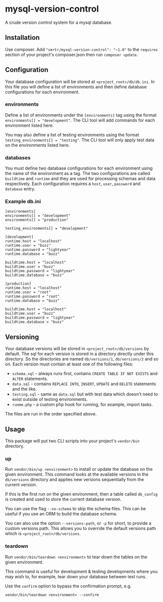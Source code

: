 mysql-version-control
=====================

A crude version control system for a mysql database.

## Installation
Use composer.
Add `"smrtr/mysql-version-control": "~1.0"` to the `requires` section of your project's composer.json then run
`composer update`.

## Configuration
Your database configuration will be stored at `<project_root>/db/db.ini`. In this file you will define a list of
environments and then define database configurations for each environment.

### environments
Define a list of environments under the `[environments]` tag using the format `environments[] = "development"`. The
CLI tool will add commands for each environment listed here.

You may also define a list of testing environments using the format `testing_environments[] = "testing"`. The CLI tool
will only apply test data on the environments listed here.

### databases
You must define two database configurations for each environment using the name of the environment as a tag.
The two configurations are called `buildtime` and `runtime` and they are used for processing schemas and data
respectively. Each configuration requires a `host`, `user`, `password` and `database` entry.

### Example db.ini

    [environments]
    environments[] = "development"
    environments[] = "production"

    testing_environments[] = "development"

    [development]
    runtime.host = "localhost"
    runtime.user = "buzz"
    runtime.password = "lightyear"
    runtime.database = "buzz"

    buildtime.host = "localhost"
    buildtime.user = "buzz"
    buildtime.password = "lightyear"
    buildtime.database = "buzz"

    [production]
    runtime.host = "localhost"
    runtime.user = "root"
    runtime.password = "root"
    runtime.database = "buzz"

    buildtime.host = "localhost"
    buildtime.user = "buzz"
    buildtime.password = "lightyear"
    buildtime.database = "buzz"

## Versioning
Your database versions will be stored in `<project_root>/db/versions` by default.
The sql for each version is stored in a directory directly under this directory.
So the directories are named `db/versions/1`, `db/versions/2` and so on.
Each version must contain at least one of the following files:

 - `schema.sql` - always runs first, contains `CREATE TABLE IF NOT EXISTS` and `ALTER` statements.
 - `data.sql` - contains `REPLACE INTO`, `INSERT`, `UPDATE` and `DELETE` statements and the like.
 - `testing.sql` - same as `data.sql` but with test data which doesn't need to exist outside of testing environments.
 - `runme.php` - a custom php hook for running, for example, import tasks.

The files are run in the order specified above.

## Usage
This package will put two CLI scripts into your project's `vendor/bin` directory.

### up
Run `vendor/bin/up <environment>` to install or update the database on the given environment.
This command looks at the available versions in the `db/versions` directory and applies new versions sequentially
from the current version.

If this is the first run on the given environment, then a table called `db_config` is created and used to store the
current database version.

You can use the flag `--no-schema` to skip the schema files. This can be useful if you use an ORM to build the database
schema.

You can also use the option `--versions-path`, or `-p` for short, to provide a custom versions path.
This allows you to override the default versions path which is `<project_root>/db/versions`.

### teardown
Run `vendor/bin/teardown <environment>` to tear down the tables on the given environment.

This command is useful for development & testing developments where you may wish to, for example, tear down your
database between test runs.

Use the `confirm` option to bypass the confirmation prompt, e.g.

    vendor/bin/teardown <environment> --confirm
